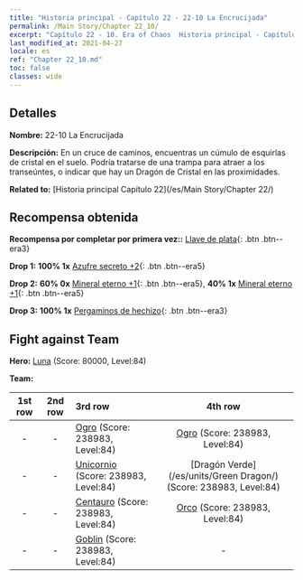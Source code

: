 ```yaml
---
title: "Historia principal - Capítulo 22 - 22-10 La Encrucijada"
permalink: /Main Story/Chapter 22_10/
excerpt: "Capítulo 22 - 10. Era of Chaos  Historia principal - Capítulo 22_10. 22-10 La Encrucijada"
last_modified_at: 2021-04-27
locale: es
ref: "Chapter 22_10.md"
toc: false
classes: wide
---
```


## Detalles

 **Nombre:** 22-10 La Encrucijada

 **Descripción:** En un cruce de caminos, encuentras un cúmulo de esquirlas de cristal en el suelo. Podría tratarse de una trampa para atraer a los transeúntes, o indicar que hay un Dragón de Cristal en las proximidades.

 **Related to:** [Historia principal Capítulo 22](/es/Main Story/Chapter 22/)

## Recompensa obtenida

 **Recompensa por completar por primera vez::** [Llave de plata](/ItemsES/con_693/){: .btn .btn--era3}

 **Drop 1:** **100% 1x** [Azufre secreto +2](/ItemsES/mat_78/){: .btn .btn--era5}

 **Drop 2:** **60% 0x** [Mineral eterno +1](/ItemsES/mat_68/){: .btn .btn--era5}, **40% 1x** [Mineral eterno +1](/ItemsES/mat_68/){: .btn .btn--era5}

 **Drop 3:** **100% 1x** [Pergaminos de hechizo](/ItemsES/con_694/){: .btn .btn--era3}


## Fight against Team
 **Hero:** [Luna](/es/heroes/Luna/) (Score: 80000, Level:84)

 **Team:**


  | 1st row | 2nd row | 3rd row | 4th row |
  |:----:|:----:|:----|:----:|
  | - | - | [Ogro](/es/units/Ogre/) (Score: 238983, Level:84)  | [Ogro](/es/units/Ogre/) (Score: 238983, Level:84)  |
  | - | - | [Unicornio](/es/units/Unicorn/) (Score: 238983, Level:84)  | [Dragón Verde](/es/units/Green Dragon/) (Score: 238983, Level:84)  |
  | - | - | [Centauro](/es/units/Centaur/) (Score: 238983, Level:84)  | [Orco](/es/units/Orc/) (Score: 238983, Level:84)  |
  | - | - | [Goblin](/es/units/Goblin/) (Score: 238983, Level:84)  | - |


